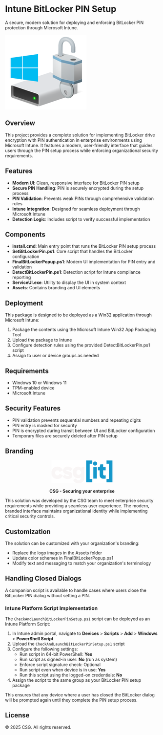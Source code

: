 # Intune BitLocker PIN Setup

A secure, modern solution for deploying and enforcing BitLocker PIN protection through Microsoft Intune.

![BitLocker PIN Setup](Win32/SetBitLockerPin.png)

## Overview

This project provides a complete solution for implementing BitLocker drive encryption with PIN authentication in enterprise environments using Microsoft Intune. It features a modern, user-friendly interface that guides users through the PIN setup process while enforcing organizational security requirements.

## Features

- **Modern UI**: Clean, responsive interface for BitLocker PIN setup
- **Secure PIN Handling**: PIN is securely encrypted during the setup process
- **PIN Validation**: Prevents weak PINs through comprehensive validation rules
- **Intune Integration**: Designed for seamless deployment through Microsoft Intune
- **Detection Logic**: Includes script to verify successful implementation

## Components

- **install.cmd**: Main entry point that runs the BitLocker PIN setup process
- **SetBitLockerPin.ps1**: Core script that handles the BitLocker configuration
- **FinalBitLockerPopup.ps1**: Modern UI implementation for PIN entry and validation
- **DetectBitLockerPin.ps1**: Detection script for Intune compliance reporting
- **ServiceUI.exe**: Utility to display the UI in system context
- **Assets**: Contains branding and UI elements

## Deployment

This package is designed to be deployed as a Win32 application through Microsoft Intune:

1. Package the contents using the Microsoft Intune Win32 App Packaging Tool
2. Upload the package to Intune
3. Configure detection rules using the provided DetectBitLockerPin.ps1 script
4. Assign to user or device groups as needed

## Requirements

- Windows 10 or Windows 11
- TPM-enabled device
- Microsoft Intune

## Security Features

- PIN validation prevents sequential numbers and repeating digits
- PIN entry is masked for security
- PIN is encrypted during transit between UI and BitLocker configuration
- Temporary files are securely deleted after PIN setup

## Branding

<div align="center">
    <img src="Win32/Assets/CSG3.png" alt="CSG Logo" width="200"/>
    <p><strong>CSG - Securing your enterprise</strong></p>
</div>

This solution was developed by the CSG team to meet enterprise security requirements while providing a seamless user experience. The modern, branded interface maintains organizational identity while implementing critical security controls.

## Customization

The solution can be customized with your organization's branding:

- Replace the logo images in the Assets folder
- Update color schemes in FinalBitLockerPopup.ps1
- Modify text and messaging to match your organization's terminology

## Handling Closed Dialogs

A companion script is available to handle cases where users close the BitLocker PIN dialog without setting a PIN.

### Intune Platform Script Implementation

The `CheckAndLaunchBitLockerPinSetup.ps1` script can be deployed as an Intune Platform Script:

1. In Intune admin portal, navigate to **Devices** > **Scripts** > **Add** > **Windows** > **PowerShell Script**
2. Upload the `CheckAndLaunchBitLockerPinSetup.ps1` script
3. Configure the following settings:
   - Run script in 64-bit PowerShell: **Yes**
   - Run script as signed-in user: **No** (run as system)
   - Enforce script signature check: Optional
   - Run script even when device is in use: **Yes**
   - Run this script using the logged-on credentials: **No**
4. Assign the script to the same group as your BitLocker PIN setup package


This ensures that any device where a user has closed the BitLocker dialog will be prompted again until they complete the PIN setup process.

## License

© 2025 CSG. All rights reserved.
